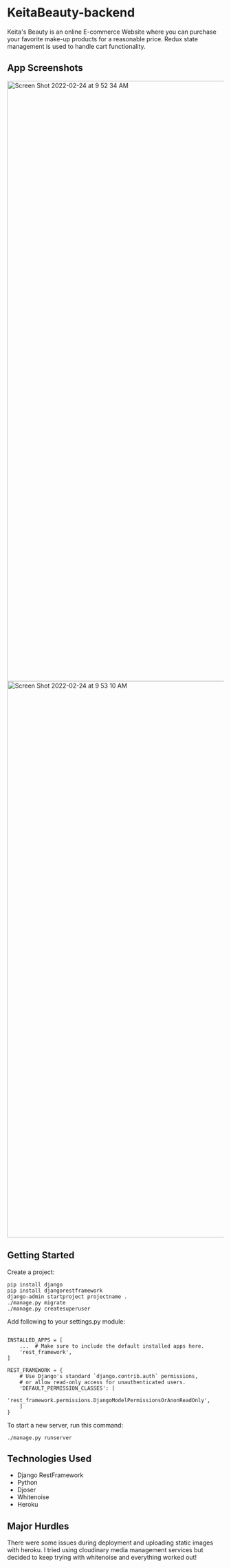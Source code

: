 # KeitaBeauty-backend
Keita's Beauty is an online E-commerce Website where you can purchase your favorite make-up products for a reasonable price. Redux state management is used to handle cart functionality.

## App Screenshots

<img width="1395" alt="Screen Shot 2022-02-24 at 9 52 34 AM" src="https://user-images.githubusercontent.com/92543814/155548299-003fed6b-df9c-4b04-b25b-cfec1c46f430.png">


<img width="1293" alt="Screen Shot 2022-02-24 at 9 53 10 AM" src="https://user-images.githubusercontent.com/92543814/155548275-3c93e56b-c381-4be4-8881-bb8265933113.png">





## Getting Started

Create a project:
```
pip install django
pip install djangorestframework
django-admin startproject projectname .
./manage.py migrate
./manage.py createsuperuser
```
Add following to your settings.py module:
```<img width="1037" alt="Screen Shot 2022-02-24 at 9 52 47 AM" src="https://user-images.githubusercontent.com/92543814/155548359-fcce2efe-7d0a-402d-9405-d930f6615be3.png">

INSTALLED_APPS = [
    ...  # Make sure to include the default installed apps here.
    'rest_framework',
]

REST_FRAMEWORK = {
    # Use Django's standard `django.contrib.auth` permissions,
    # or allow read-only access for unauthenticated users.
    'DEFAULT_PERMISSION_CLASSES': [
        'rest_framework.permissions.DjangoModelPermissionsOrAnonReadOnly',
    ]
}
```

To start a new server, run this command:
```
./manage.py runserver
```
## Technologies Used

- Django RestFramework
- Python
- Djoser
- Whitenoise
- Heroku

## Major Hurdles
There were some issues during deployment and uploading static images with heroku. I tried using cloudinary media management services but decided to keep trying with whitenoise and everything worked out! 
